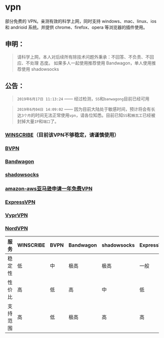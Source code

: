 # vpn

部分免费的 VPN。亲测有效的科学上网，同时支持 windows、mac、linux、ios 和 andrioid 系统。并提供 chrome、firefox、opera 等浏览器的插件使用。

## 申明：

> 请科学上网，本人对后续所有除技术问题外秉承：不回答、不负责、不回应、不处理 态度。
> 如果多人一起使用推荐使用 Bandwagon，单人使用推荐使用 shadowsocks

## 公告：

> `2019年6月17日 11:13:24` —— 经过检测，`SS`和`banwagong`目前已经可用

> `2019年6月04日 14:09:02` —— 因为目前大陆处于敏感时间，预计将会有长达`3个月`的时间无法正常使用`vpn`，请各位知悉。目前已知`SS`和`搬瓦工`已经被封掉大量`IP`和`端口`了。

### [WINSCRIBE](https://carolcoral.github.io/free_vpn/Winscribe)（目前该VPN不够稳定，请谨慎使用）

### [BVPN](https://carolcoral.github.io/free_vpn/BVPN)

### [Bandwagon](https://carolcoral.github.io/free_vpn/Bandwagon)

### [shadowsocks](https://carolcoral.github.io/free_vpn/shadowsocks)

### [amazon-aws亚马逊申请一年免费VPN](https://www.freehao123.com/amazon-aws/#toc-5)

### [ExpressVPN](https://carolcoral.github.io/free_vpn/ExpressVPN)

### [VyprVPN](https://carolcoral.github.io/free_vpn/VYPRVPN)

### [NordVPN](https://carolcoral.github.io/free_vpn/nordvpn)

|服务|WINSCRIBE|BVPN|Bandwagon|shadowsocks|ExpressVPN|VYPRVPN|nordvpn|
|:---|:--------|:---|:--------|:----------|:---------|:------|:------|
|稳定性|低|中|极高|极高|一般|高|高|
|性价比|高|低|高|中|低|中等|高|
|支持范围|高|低|极高|高|高|一般|高|
